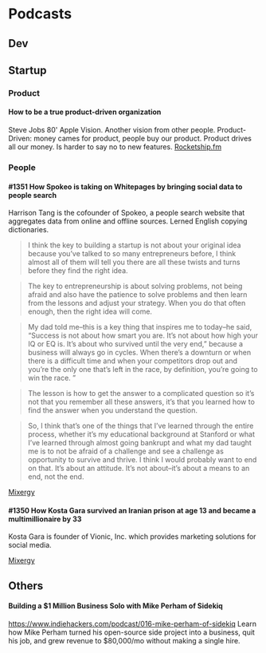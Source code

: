 # Podcasts
## Dev

## Startup
### Product
#### How to be a true product-driven organization
Steve Jobs 80' Apple Vision. Another vision from other people.
Product-Driven: money cames for product, people buy our product. Product drives all our money. Is harder to say no to new features.
[Rocketship.fm](http://rocketship.fm/series/product_management/)

### People
#### #1351 How Spokeo is taking on Whitepages by bringing social data to people search
Harrison Tang is the cofounder of Spokeo, a people search website that aggregates data from online and offline sources.
Lerned English copying dictionaries.
> I think the key to building a startup is not about your original idea because you’ve talked to so many entrepreneurs before, I think almost all of them will tell you there are all these twists and turns before they find the right idea.

> The key to entrepreneurship is about solving problems, not being afraid and also have the patience to solve problems and then learn from the lessons and adjust your strategy. When you do that often enough, then the right idea will come.  

> My dad told me–this is a key thing that inspires me to today–he said, “Success is not about how smart you are. It’s not about how high your IQ or EQ is. It’s about who survived until the very end,” because a business will always go in cycles. When there’s a downturn or when there is a difficult time and when your competitors drop out and you’re the only one that’s left in the race, by definition, you’re going to win the race. ”  

> The lesson is how to get the answer to a complicated question so it’s not that you remember all these answers, it’s that you learned how to find the answer when you understand the question.

> So, I think that’s one of the things that I’ve learned through the entire process, whether it’s my educational background at Stanford or what I’ve learned through almost going bankrupt and what my dad taught me is to not be afraid of a challenge and see a challenge as opportunity to survive and thrive. I think I would probably want to end on that. It’s about an attitude. It’s not about–it’s about a means to an end, not the end.

[Mixergy](https://mixergy.com/interviews/spokeo-with-harrison-tang/)

#### #1350 How Kosta Gara survived an Iranian prison at age 13 and became a multimillionaire by 33
Kosta Gara is founder of Vionic, Inc. which provides marketing solutions for social media.

[Mixergy](https://mixergy.com/interviews/kosta-gara-with-kosta-gara/)

## Others

#### Building a $1 Million Business Solo with Mike Perham of Sidekiq
https://www.indiehackers.com/podcast/016-mike-perham-of-sidekiq
Learn how Mike Perham turned his open-source side project into a business, quit his job, and grew revenue to $80,000/mo without making a single hire.

